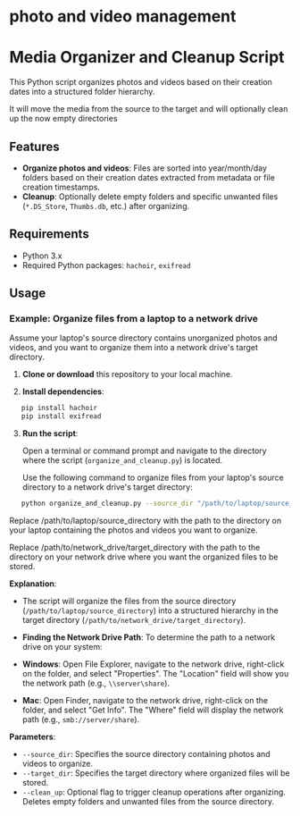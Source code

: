 # photo and video management
# Media Organizer and Cleanup Script

This Python script organizes photos and videos based on their creation dates into a structured folder hierarchy.

It will move the media from the source to the target and will optionally clean up the now empty directories

## Features

- **Organize photos and videos**: Files are sorted into year/month/day folders based on their creation dates extracted from metadata or file creation timestamps.
- **Cleanup**: Optionally delete empty folders and specific unwanted files (`*.DS_Store`, `Thumbs.db`, etc.) after organizing.

## Requirements

- Python 3.x
- Required Python packages: `hachoir`, `exifread`

## Usage

### Example: Organize files from a laptop to a network drive

Assume your laptop's source directory contains unorganized photos and videos, and you want to organize them into a network drive's target directory.

1. **Clone or download** this repository to your local machine.

2. **Install dependencies**:

```bash
   pip install hachoir
   pip install exifread
```
3. **Run the script**:

   Open a terminal or command prompt and navigate to the directory where the script (`organize_and_cleanup.py`) is located.

   Use the following command to organize files from your laptop's source directory to a network drive's target directory:

```bash
   python organize_and_cleanup.py --source_dir "/path/to/laptop/source_directory" --target_dir "/path/to/network_drive/target_directory" --clean_up
```
Replace /path/to/laptop/source_directory with the path to the directory on your laptop containing the photos and videos you want to organize.

Replace /path/to/network_drive/target_directory with the path to the directory on your network drive where you want the organized files to be stored.

**Explanation**:

- The script will organize the files from the source directory (`/path/to/laptop/source_directory`) into a structured hierarchy in the target directory (`/path/to/network_drive/target_directory`).

- **Finding the Network Drive Path**: To determine the path to a network drive on your system:
- **Windows**: Open File Explorer, navigate to the network drive, right-click on the folder, and select "Properties". The "Location" field will show you the network path (e.g., `\\server\share`).
- **Mac**: Open Finder, navigate to the network drive, right-click on the folder, and select "Get Info". The "Where" field will display the network path (e.g., `smb://server/share`).

 

**Parameters**:
- `--source_dir`: Specifies the source directory containing photos and videos to organize.
- `--target_dir`: Specifies the target directory where organized files will be stored.
- `--clean_up`: Optional flag to trigger cleanup operations after organizing. Deletes empty folders and unwanted files from the source directory.
